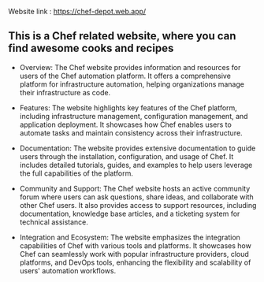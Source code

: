Website link : https://chef-depot.web.app/

## This is a Chef related website, where you can find awesome cooks and recipes ##

* Overview: The Chef website provides information and resources for users of the Chef automation platform. It offers a comprehensive platform for infrastructure automation, helping organizations manage their infrastructure as code.

* Features: The website highlights key features of the Chef platform, including infrastructure management, configuration management, and application deployment. It showcases how Chef enables users to automate tasks and maintain consistency across their infrastructure.

* Documentation: The website provides extensive documentation to guide users through the installation, configuration, and usage of Chef. It includes detailed tutorials, guides, and examples to help users leverage the full capabilities of the platform.

* Community and Support: The Chef website hosts an active community forum where users can ask questions, share ideas, and collaborate with other Chef users. It also provides access to support resources, including documentation, knowledge base articles, and a ticketing system for technical assistance.

* Integration and Ecosystem: The website emphasizes the integration capabilities of Chef with various tools and platforms. It showcases how Chef can seamlessly work with popular infrastructure providers, cloud platforms, and DevOps tools, enhancing the flexibility and scalability of users' automation workflows.